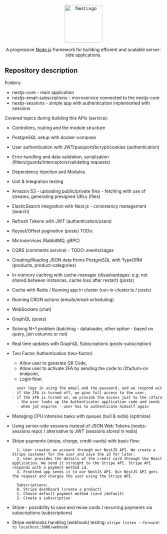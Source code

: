 <p align="center">
  <a href="http://nestjs.com/" target="blank"><img src="https://nestjs.com/img/logo-small.svg" width="120" alt="Nest Logo" /></a>
</p>

[circleci-image]: https://img.shields.io/circleci/build/github/nestjs/nest/master?token=abc123def456
[circleci-url]: https://circleci.com/gh/nestjs/nest

  <p align="center">A progressive <a href="http://nodejs.org" target="_blank">Node.js</a> framework for building efficient and scalable server-side applications.</p>

## Repository description

Folders:

- nestjs-core - main application
- nestjs-email-subscriptions - microservice connected to the nestjs-core
- nestjs-sessions - simple app with authentication implemented with sessions

Covered topics during building this APIs (service):

- Controllers, routing and the module structure
- PostgreSQL setup with docker-compose
- User authentication with JWT/passport/bcrypt/cookies (authentication)
- Error handling and data validation, serialization (filters/guards/interceptors/validating requests)
- Dependency Injection and Modules
- Unit & Integration testing
- Amazon S3 - uploading public/private files - fetching with use of streams, generating presigned URLs (files)
- ElasticSearch integration with Nest.js - consistency management (search)
- Refresh Tokens with JWT (authentication/users)
- Keyset/Offset pagination (posts) TODo:
- Microservices (RabbitMQ, gRPC)
- CQRS (comments service) - TODO: events/sagas
- Creating/Reading JSON data froms PostgreSQL with TypeORM (products, product-categories)
- In-memory caching with cache-manager (disadvantages: e.g. not shared between instances, cache loss after restart) (posts)
- Cache with Redis / Running app in cluster (run-in-cluster.ts / posts)
- Running CRON actions (emails/email-scheduling)
- WebSockets (chat)
- GraphQL (posts)
- Solving N+1 problem (batching - dataloader, other option - based on query, join columns or not)
- Real time updates with GraphQL Subscriptions (posts-subscription)
- Two Factor Authentication (two-factor)
  - Allow user to generate QR Code,
  - Allow user to activate 2FA by sending the code to /2fa/turn-on endpoint,
  - Login flow:
  ```md
  - user logs in using the email and the password, and we respond with a JWT token,
  - if the 2FA is turned off, we give full access to the user,
  - if the 2FA is turned on, we provide the access just to the /2fa/authenticate endpoint,
    - the user looks up the Authenticator application code and sends it to the /2fa/authenticate endpoint; we respond with a new JWT token with full access.
    - when jwt expires - user has to authenticate himself again
  ```
- Managing CPU intensive tasks with queues (bull & redis) (optimize)
- Using server-side sessions instead of JSON Web Tokens (nestjs-sessions repo) / alternative to JWT (sessions stored in redis)
- Stripe payments (stripe, charge, credit-cards) with basic flow:

  ```
    1. User creates an account through our NestJS API. We create a Stripe customer for the user and save the id for later.
    2. User provides the details of the credit card through the React application. We send it straight to the Stripe API. Stripe API responds with a payment method id.
    3. Frontend app sends it to our NestJS API. Our NestJS API gets the request and charges the user using the Stripe API.

    Subscriptions:
    0. Stripe dashboard (create a product)
    1. Choose default payment method (card /default)
    2. Create a subscription
  ```

- Stripe - possibility to save and reuse cards / recurring payments via subscriptions (subscriptions)
- Stripe webhooks handling (webhook) testing: `stripe listen --forward-to localhost:3000/webhook`
